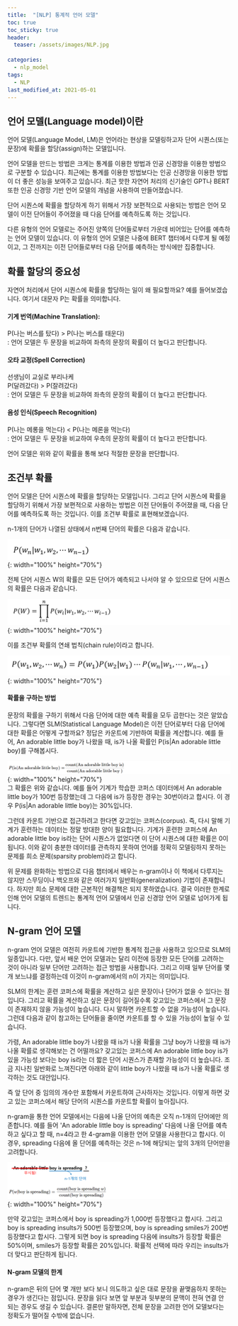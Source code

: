 ```yaml
---
title:  "[NLP] 통계적 언어 모델"
toc: true
toc_sticky: true
header:
  teaser: /assets/images/NLP.jpg

categories:
  - nlp_model
tags:
  - NLP
last_modified_at: 2021-05-01
---  
```


## 언어 모델(Language model)이란  
언어 모델(Language Model, LM)은 언어라는 현상을 모델링하고자 단어 시퀀스(또는 문장)에 확률을 할당(assign)하는 모델입니다.  

언어 모델을 만드는 방법은 크게는 통계를 이용한 방법과 인공 신경망을 이용한 방법으로 구분할 수 있습니다. 최근에는 통계를 이용한 방법보다는 인공 신경망을 이용한 방법이 더 좋은 성능을 보여주고 있습니다. 최근 핫한 자연어 처리의 신기술인 GPT나 BERT 또한 인공 신경망 기반 언어 모델의 개념을 사용하여 만들어졌습니다.  

단어 시퀀스에 확률을 할당하게 하기 위해서 가장 보편적으로 사용되는 방법은 언어 모델이 이전 단어들이 주어졌을 때 다음 단어를 예측하도록 하는 것입니다.  

다른 유형의 언어 모델로는 주어진 양쪽의 단어들로부터 가운데 비어있는 단어를 예측하는 언어 모델이 있습니다. 이 유형의 언어 모델은 나중에 BERT 챕터에서 다루게 될 예정이고, 그 전까지는 이전 단어들로부터 다음 단어를 예측하는 방식에만 집중합니다.  

## 확률 할당의 중요성  
자연어 처리에서 단어 시퀀스에 확률을 할당하는 일이 왜 필요할까요? 예를 들어보겠습니다. 여기서 대문자 P는 확률을 의미합니다.  

#### 기계 번역(Machine Translation):
P(나는 버스를 탔다) > P(나는 버스를 태운다)  
: 언어 모델은 두 문장을 비교하여 좌측의 문장의 확률이 더 높다고 판단합니다.  

#### 오타 교정(Spell Correction)
선생님이 교실로 부리나케  
P(달려갔다) > P(잘려갔다)  
: 언어 모델은 두 문장을 비교하여 좌측의 문장의 확률이 더 높다고 판단합니다.  

#### 음성 인식(Speech Recognition)
P(나는 메롱을 먹는다) < P(나는 메론을 먹는다)  
: 언어 모델은 두 문장을 비교하여 우측의 문장의 확률이 더 높다고 판단합니다.  

언어 모델은 위와 같이 확률을 통해 보다 적절한 문장을 판단합니다.  

## 조건부 확률  
언어 모델은 단어 시퀀스에 확률을 할당하는 모델입니다. 그리고 단어 시퀀스에 확률을 할당하기 위해서 가장 보편적으로 사용하는 방법은 이전 단어들이 주어졌을 때, 다음 단어를 예측하도록 하는 것입니다. 이를 조건부 확률로 표현해보겠습니다.  

n-1개의 단어가 나열된 상태에서 n번째 단어의 확률은 다음과 같습니다.  

![](/assets/images/stat_language_model_1.png){: width="100%" height="70%"}  

전체 단어 시퀀스 W의 확률은 모든 단어가 예측되고 나서야 알 수 있으므로 단어 시퀀스의 확률은 다음과 같습니다.  


![](/assets/images/stat_language_model_2.png){: width="100%" height="70%"}  

이를 조건부 확률의 연쇄 법칙(chain rule)이라고 합니다.  

![](/assets/images/stat_language_model_3.png){: width="100%" height="70%"}  

#### 확률을 구하는 방법  
문장의 확률을 구하기 위해서 다음 단어에 대한 예측 확률을 모두 곱한다는 것은 알았습니다. 그렇다면 SLM(Statistical Language Model)은 이전 단어로부터 다음 단어에 대한 확률은 어떻게 구할까요? 정답은 카운트에 기반하여 확률을 계산합니다. 예를 들어, An adorable little boy가 나왔을 때, is가 나올 확률인 P(is|An adorable little boy)를 구해봅시다.  

![](/assets/images/stat_language_model_4.png){: width="100%" height="70%"}  
그 확률은 위와 같습니다. 예를 들어 기계가 학습한 코퍼스 데이터에서 An adorable little boy가 100번 등장했는데 그 다음에 is가 등장한 경우는 30번이라고 합시다. 이 경우 P(is|An adorable little boy)는 30%입니다.  

그런데 카운트 기반으로 접근하려고 한다면 갖고있는 코퍼스(corpus). 즉, 다시 말해 기계가 훈련하는 데이터는 정말 방대한 양이 필요합니다. 기계가 훈련한 코퍼스에 An adorable little boy is라는 단어 시퀀스가 없었다면 이 단어 시퀀스에 대한 확률은 0이 됩니다. 이와 같이 충분한 데이터를 관측하지 못하여 언어를 정확히 모델링하지 못하는 문제를 희소 문제(sparsity problem)라고 합니다.  

위 문제를 완화하는 방법으로 다음 챕터에서 배우는 n-gram이나 이 책에서 다루지는 않지만 스무딩이나 백오프와 같은 여러가지 일반화(generalization) 기법이 존재합니다. 하지만 희소 문제에 대한 근본적인 해결책은 되지 못하였습니다. 결국 이러한 한계로 인해 언어 모델의 트렌드는 통계적 언어 모델에서 인공 신경망 언어 모델로 넘어가게 됩니다.  

## N-gram 언어 모델  

n-gram 언어 모델은 여전히 카운트에 기반한 통계적 접근을 사용하고 있으므로 SLM의 일종입니다. 다만, 앞서 배운 언어 모델과는 달리 이전에 등장한 모든 단어를 고려하는 것이 아니라 일부 단어만 고려하는 접근 방법을 사용합니다. 그리고 이때 일부 단어를 몇 개 보느냐를 결정하는데 이것이 n-gram에서의 n이 가지는 의미입니다.  

SLM의 한계는 훈련 코퍼스에 확률을 계산하고 싶은 문장이나 단어가 없을 수 있다는 점입니다. 그리고 확률을 계산하고 싶은 문장이 길어질수록 갖고있는 코퍼스에서 그 문장이 존재하지 않을 가능성이 높습니다. 다시 말하면 카운트할 수 없을 가능성이 높습니다. 그런데 다음과 같이 참고하는 단어들을 줄이면 카운트를 할 수 있을 가능성이 높일 수 있습니다.  

가령, An adorable little boy가 나왔을 때 is가 나올 확률을 그냥 boy가 나왔을 때 is가 나올 확률로 생각해보는 건 어떨까요? 갖고있는 코퍼스에 An adorable little boy is가 있을 가능성 보다는 boy is라는 더 짧은 단어 시퀀스가 존재할 가능성이 더 높습니다. 조금 지나친 일반화로 느껴진다면 아래와 같이 little boy가 나왔을 때 is가 나올 확률로 생각하는 것도 대안입니다.  

즉 앞 단어 중 임의의 개수만 포함해서 카운트하여 근사하자는 것입니다. 이렇게 하면 갖고 있는 코퍼스에서 해당 단어의 시퀀스를 카운트할 확률이 높아집니다.  

n-gram을 통한 언어 모델에서는 다음에 나올 단어의 예측은 오직 n-1개의 단어에만 의존합니다. 예를 들어 'An adorable little boy is spreading' 다음에 나올 단어를 예측하고 싶다고 할 때, n=4라고 한 4-gram을 이용한 언어 모델을 사용한다고 합시다. 이 경우, spreading 다음에 올 단어를 예측하는 것은 n-1에 해당되는 앞의 3개의 단어만을 고려합니다.  

![](/assets/images/stat_language_model_5.png){: width="100%" height="70%"}  

만약 갖고있는 코퍼스에서 boy is spreading가 1,000번 등장했다고 합시다. 그리고 boy is spreading insults가 500번 등장했으며, boy is spreading smiles가 200번 등장했다고 합시다. 그렇게 되면 boy is spreading 다음에 insults가 등장할 확률은 50%이며, smiles가 등장할 확률은 20%입니다. 확률적 선택에 따라 우리는 insults가 더 맞다고 판단하게 됩니다.  

#### N-gram 모델의 한계  

n-gram은 뒤의 단어 몇 개만 보다 보니 의도하고 싶은 대로 문장을 끝맺음하지 못하는 경우가 생긴다는 점입니다. 문장을 읽다 보면 앞 부분과 뒷부분의 문맥이 전혀 연결 안 되는 경우도 생길 수 있습니다. 결론만 말하자면, 전체 문장을 고려한 언어 모델보다는 정확도가 떨어질 수밖에 없습니다.   